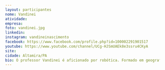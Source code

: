 ```yaml
---
layout: participantes
nome: Vandinei
atividade: 
empresa: 
foto: vandinei.jpg
linkedin: 
instagram: vandineinascimento
facebook: https://www.facebook.com/profile.php?id=100002291901517
youtube: https://www.youtube.com/channel/UCg-HJSmUAEk8e3ssru4CKyA
site: 
cidade: Altamira/PA
bio: O professor Vandinei é aficionado por robótica. Formado em geografia, atua como professor de Educação Tecnológica há 03 anos na Escola SESI em Altamira no estado do Pará. Dedica grande parte do seu tempo à procurar novas metodologias para melhorar o ensino na área em que atua.<br>Vandinei explica que ser convidado a participar do programa Spike™ Prime Influencers Brasil vai colaborar para divulgar a robótica em nosso país:<br>"- Fico extremante feliz com esse convite, agradeço a oportunidade, isso irá contribuir para a divulgação da robótica educacional no Brasil, me sinto honrado em fazer parte desse projeto." 
---
```

